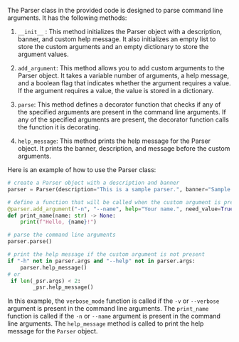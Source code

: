 The Parser class in the provided code is designed to parse command line arguments. It has the following methods:

1. `__init__` : This method initializes the Parser object with a description, banner, and custom help message. It also initializes an empty list to store the custom arguments and an empty dictionary to store the argument values.

2. `add_argument`: This method allows you to add custom arguments to the Parser object. It takes a variable number of arguments, a help message, and a boolean flag that indicates whether the argument requires a value. If the argument requires a value, the value is stored in a dictionary.

3. `parse`: This method defines a decorator function that checks if any of the specified arguments are present in the command line arguments. If any of the specified arguments are present, the decorator function calls the function it is decorating.

4. `help_message`: This method prints the help message for the Parser object. It prints the banner, description, and message before the custom arguments.

Here is an example of how to use the Parser class:
```python
# create a Parser object with a description and banner
parser = Parser(description="This is a sample parser.", banner="Sample Parser")

# define a function that will be called when the custom argument is present
@parser.add_argument("-n", "--name", help="Your name.", need_value=True)
def print_name(name: str) -> None:
    print(f"Hello, {name}!")

# parse the command line arguments
parser.parse()

# print the help message if the custom argument is not present
if "-h" not in parser.args and "--help" not in parser.args:
    parser.help_message()
# or 
 if len(_psr.args) < 2:
        _psr.help_message()
```
In this example, the `verbose_mode` function is called if the `-v` or `--verbose` argument is present in the command line arguments. The `print_name` function is called if the `-n` or `--name` argument is present in the command line arguments. The `help_message` method is called to print the help message for the `Parser` object.
